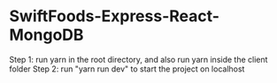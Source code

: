 # SwiftFoods-Express-React-MongoDB
Step 1: run yarn in the root directory, and also run yarn inside the client folder
Step 2: run "yarn run dev" to start the project on localhost 
